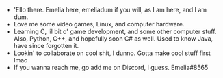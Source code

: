 - 'Ello there. Emelia here, emeliadum if you will, as I am here, and I am dum.
- Love me some video games, Linux, and computer hardware.
- Learning C, lil bit o' game development, and some other computer stuff. Also, Python, C++, and hopefully soon C# as well. Used to know Java, have since forgotten it.
- Lookin' to collaborate on cool shit, I dunno. Gotta make cool stuff first lmao
- If you wanna reach me, go add me on Discord, I guess. Emelia#8565

<!---
boogelymoogely/boogelymoogely is a ✨ special ✨ repository because its `README.md` (this file) appears on your GitHub profile.
You can click the Preview link to take a look at your changes.
--->

